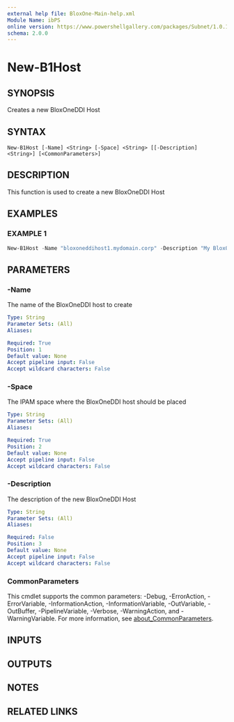 ```yaml
---
external help file: BloxOne-Main-help.xml
Module Name: ibPS
online version: https://www.powershellgallery.com/packages/Subnet/1.0.14/Content/Public%5CGet-Subnet.ps1
schema: 2.0.0
---
```


# New-B1Host

## SYNOPSIS
Creates a new BloxOneDDI Host

## SYNTAX

```
New-B1Host [-Name] <String> [-Space] <String> [[-Description] <String>] [<CommonParameters>]
```

## DESCRIPTION
This function is used to create a new BloxOneDDI Host

## EXAMPLES

### EXAMPLE 1
```powershell
New-B1Host -Name "bloxoneddihost1.mydomain.corp" -Description "My BloxOneDDI Host" -Space "Global"
```

## PARAMETERS

### -Name
The name of the BloxOneDDI host to create

```yaml
Type: String
Parameter Sets: (All)
Aliases:

Required: True
Position: 1
Default value: None
Accept pipeline input: False
Accept wildcard characters: False
```

### -Space
The IPAM space where the BloxOneDDI host should be placed

```yaml
Type: String
Parameter Sets: (All)
Aliases:

Required: True
Position: 2
Default value: None
Accept pipeline input: False
Accept wildcard characters: False
```

### -Description
The description of the new BloxOneDDI Host

```yaml
Type: String
Parameter Sets: (All)
Aliases:

Required: False
Position: 3
Default value: None
Accept pipeline input: False
Accept wildcard characters: False
```

### CommonParameters
This cmdlet supports the common parameters: -Debug, -ErrorAction, -ErrorVariable, -InformationAction, -InformationVariable, -OutVariable, -OutBuffer, -PipelineVariable, -Verbose, -WarningAction, and -WarningVariable. For more information, see [about_CommonParameters](http://go.microsoft.com/fwlink/?LinkID=113216).

## INPUTS

## OUTPUTS

## NOTES

## RELATED LINKS
